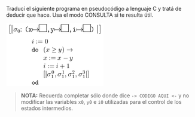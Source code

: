 Traducí el siguiente programa en pseudocódigo a lenguaje C y tratá de deducir que hace. Usa el modo CONSULTA si te resulta útil.

<img src="https://raw.githubusercontent.com/algo1-unc/mumuki-guia-c-laboratorio-1-imperativa-algo-1-unc/master/assets/img1_1602462952584.png" alt="img1_1602462952584.png" width="auto" height="auto">

> **NOTA:** Recuerda completar sólo donde dice `-> CODIGO AQUI <-` y no modificar las variables `x0`, `y0` e `i0` utilizadas para el control de los estados intermedios.
